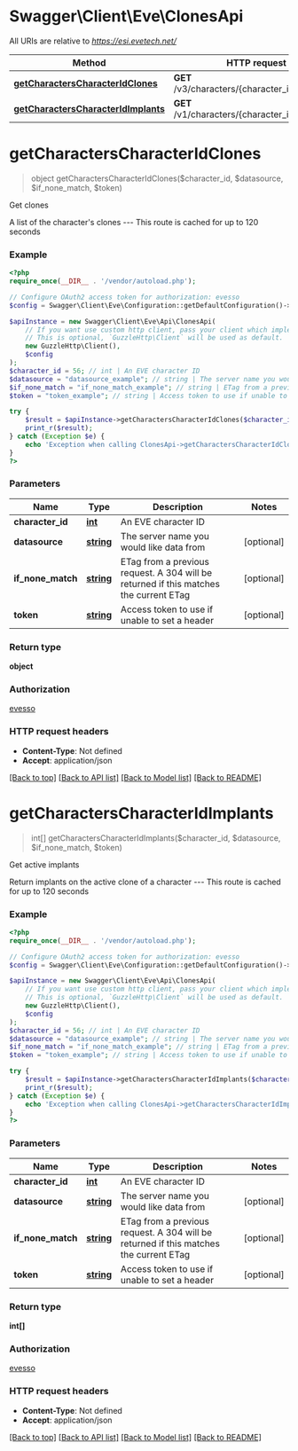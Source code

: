 # Swagger\Client\Eve\ClonesApi

All URIs are relative to *https://esi.evetech.net/*

Method | HTTP request | Description
------------- | ------------- | -------------
[**getCharactersCharacterIdClones**](ClonesApi.md#getCharactersCharacterIdClones) | **GET** /v3/characters/{character_id}/clones/ | Get clones
[**getCharactersCharacterIdImplants**](ClonesApi.md#getCharactersCharacterIdImplants) | **GET** /v1/characters/{character_id}/implants/ | Get active implants

# **getCharactersCharacterIdClones**
> object getCharactersCharacterIdClones($character_id, $datasource, $if_none_match, $token)

Get clones

A list of the character's clones  ---  This route is cached for up to 120 seconds

### Example
```php
<?php
require_once(__DIR__ . '/vendor/autoload.php');

// Configure OAuth2 access token for authorization: evesso
$config = Swagger\Client\Eve\Configuration::getDefaultConfiguration()->setAccessToken('YOUR_ACCESS_TOKEN');

$apiInstance = new Swagger\Client\Eve\Api\ClonesApi(
    // If you want use custom http client, pass your client which implements `GuzzleHttp\ClientInterface`.
    // This is optional, `GuzzleHttp\Client` will be used as default.
    new GuzzleHttp\Client(),
    $config
);
$character_id = 56; // int | An EVE character ID
$datasource = "datasource_example"; // string | The server name you would like data from
$if_none_match = "if_none_match_example"; // string | ETag from a previous request. A 304 will be returned if this matches the current ETag
$token = "token_example"; // string | Access token to use if unable to set a header

try {
    $result = $apiInstance->getCharactersCharacterIdClones($character_id, $datasource, $if_none_match, $token);
    print_r($result);
} catch (Exception $e) {
    echo 'Exception when calling ClonesApi->getCharactersCharacterIdClones: ', $e->getMessage(), PHP_EOL;
}
?>
```

### Parameters

Name | Type | Description  | Notes
------------- | ------------- | ------------- | -------------
 **character_id** | [**int**](../Model/.md)| An EVE character ID |
 **datasource** | [**string**](../Model/.md)| The server name you would like data from | [optional]
 **if_none_match** | [**string**](../Model/.md)| ETag from a previous request. A 304 will be returned if this matches the current ETag | [optional]
 **token** | [**string**](../Model/.md)| Access token to use if unable to set a header | [optional]

### Return type

**object**

### Authorization

[evesso](../../README.md#evesso)

### HTTP request headers

 - **Content-Type**: Not defined
 - **Accept**: application/json

[[Back to top]](#) [[Back to API list]](../../README.md#documentation-for-api-endpoints) [[Back to Model list]](../../README.md#documentation-for-models) [[Back to README]](../../README.md)

# **getCharactersCharacterIdImplants**
> int[] getCharactersCharacterIdImplants($character_id, $datasource, $if_none_match, $token)

Get active implants

Return implants on the active clone of a character  ---  This route is cached for up to 120 seconds

### Example
```php
<?php
require_once(__DIR__ . '/vendor/autoload.php');

// Configure OAuth2 access token for authorization: evesso
$config = Swagger\Client\Eve\Configuration::getDefaultConfiguration()->setAccessToken('YOUR_ACCESS_TOKEN');

$apiInstance = new Swagger\Client\Eve\Api\ClonesApi(
    // If you want use custom http client, pass your client which implements `GuzzleHttp\ClientInterface`.
    // This is optional, `GuzzleHttp\Client` will be used as default.
    new GuzzleHttp\Client(),
    $config
);
$character_id = 56; // int | An EVE character ID
$datasource = "datasource_example"; // string | The server name you would like data from
$if_none_match = "if_none_match_example"; // string | ETag from a previous request. A 304 will be returned if this matches the current ETag
$token = "token_example"; // string | Access token to use if unable to set a header

try {
    $result = $apiInstance->getCharactersCharacterIdImplants($character_id, $datasource, $if_none_match, $token);
    print_r($result);
} catch (Exception $e) {
    echo 'Exception when calling ClonesApi->getCharactersCharacterIdImplants: ', $e->getMessage(), PHP_EOL;
}
?>
```

### Parameters

Name | Type | Description  | Notes
------------- | ------------- | ------------- | -------------
 **character_id** | [**int**](../Model/.md)| An EVE character ID |
 **datasource** | [**string**](../Model/.md)| The server name you would like data from | [optional]
 **if_none_match** | [**string**](../Model/.md)| ETag from a previous request. A 304 will be returned if this matches the current ETag | [optional]
 **token** | [**string**](../Model/.md)| Access token to use if unable to set a header | [optional]

### Return type

**int[]**

### Authorization

[evesso](../../README.md#evesso)

### HTTP request headers

 - **Content-Type**: Not defined
 - **Accept**: application/json

[[Back to top]](#) [[Back to API list]](../../README.md#documentation-for-api-endpoints) [[Back to Model list]](../../README.md#documentation-for-models) [[Back to README]](../../README.md)

